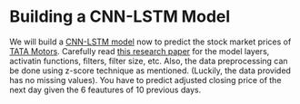 # Building a CNN-LSTM Model
We will build a [CNN-LSTM model](https://machinelearningmastery.com/cnn-long-short-term-memory-networks/#:~:text=A%20CNN%20LSTM%20can%20be,the%20features%20across%20time%20steps.) now to predict the stock market prices of [TATA Motors](https://github.com/Agam9427/SOC-DL/blob/main/TTM.csv). Carefully read [this research paper](https://github.com/Agam9427/WiDS-2022-23/blob/main/Week%204/CNN_LSTM_RESEARCH_PAPER.pdf) for the model layers, activatin functions, filters, filter size, etc. Also, the data preprocessing can be done using z-score technique as mentioned. (Luckily, the data provided has no missing values). You have to predict adjusted closing price of the next day given the 6 feautures of 10 previous days.
